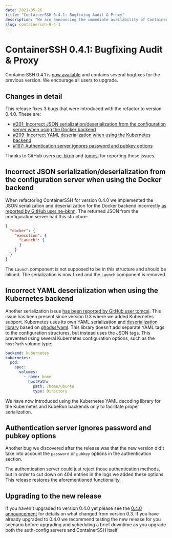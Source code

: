 ```yaml
---
date: 2021-05-26
title: "ContainerSSH 0.4.1: Bugfixing Audit & Proxy"
description: "We are announcing the immediate availability of ContainerSSH 0.4.1: Bugfixing Audit & Proxy"
slug: containerssh-0-4-1
---
```


# ContainerSSH 0.4.1: Bugfixing Audit & Proxy

ContainerSSH 0.4.1 is [now available](/downloads/) and contains several bugfixes for the previous version. We encourage all users to upgrade. 

<!-- more -->

## Changes in detail

This release fixes 3 bugs that were introduced with the refactor to version 0.4.0. These are:

- [#201: Incorrect JSON serialization/deserialization from the configuration server when using the Docker backend](https://github.com/containerssh/containerssh/issues/201)
- [#209: Incorrect YAML deserialization when using the Kubernetes backend](https://github.com/containerssh/containerssh/issues/209)
- [#167: Authentication server ignores password and pubkey options](https://github.com/containerssh/containerssh/issues/167)

Thanks to GitHub users [ne-bknn](https://github.com/ne-bknn) and [tomcsi](https://github.com/tomcsi) for reporting these issues.

## Incorrect JSON serialization/deserialization from the configuration server when using the Docker backend

When refactoring ContainerSSH for version 0.4.0 we implemented the JSON serialization and deserialization for the Docker backend incorrectly [as reported by GitHub user ne-bknn](https://github.com/containerssh/containerssh/issues/201). The returned JSON from the configuration server had this structure:

```json
{
  "docker": {
    "execution": {
      "Launch": {
      }
    }
  }
}
```

The `Launch` component is not supposed to be in this structure and should be inlined. The serialization is now fixed and the `Launch` component is removed.

## Incorrect YAML deserialization when using the Kubernetes backend

Another serialization issue [has been reported by GitHub user tomcsi](https://github.com/containerssh/containerssh/issues/209). This issue has been present since version 0.3 where we added Kubernetes support. Kubernetes uses its own YAML serialization and [deserialization library](https://sigs.k8s.io/yaml) based on [ghodss/yaml](https://github.com/ghodss/yaml). This library doesn't add separate YAML tags to the configuration structures, but instead uses the JSON tags. This prevented using several Kubernetes configuration options, such as the `hostPath` volume type:

```yaml
backend: kubernetes
kubernetes:
  pod:
    spec:
      volumes:
        - name: home
          hostPath:
            path: /home/ubuntu
            type: Directory
```

We have now introduced using the Kubernetes YAML decoding library for the Kubernetes and KubeRun backends only to facilitate proper serialization. 

## Authentication server ignores password and pubkey options

Another bug we discovered after the release was that the new version did't take into account the `password` or `pubkey` options in the authentication section.

The authentication server could just reject those authentication methods, but in order to cut down on 404 entries in the logs we added these options. This release restores the aforementioned functionality.

## Upgrading to the new release

If you haven't upgraded to version 0.4.0 yet please see the [0.4.0 announcement](../../04/01/containerssh-0-4.md) for details on what changed from version 0.3. If you have already upgraded to 0.4.0 we recommend testing the new release for you scenario before upgrading and scheduling a brief downtime as you upgrade both the auth-config servers and ContainerSSH itself.

